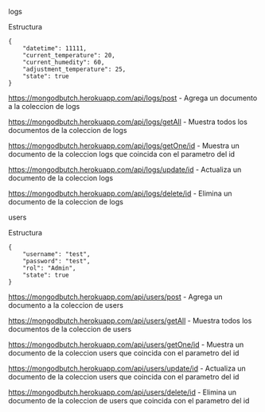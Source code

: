 logs

Estructura

    {
        "datetime": 11111,
        "current_temperature": 20,
        "current_humedity": 60,
        "adjustment_temperature": 25,
        "state": true
    }


https://mongodbutch.herokuapp.com/api/logs/post - Agrega un documento a la coleccion de logs 

https://mongodbutch.herokuapp.com/api/logs/getAll - Muestra todos los documentos de la coleccion de logs

https://mongodbutch.herokuapp.com/api/logs/getOne/id - Muestra un documento de la coleccion logs que coincida con el parametro del id

https://mongodbutch.herokuapp.com/api/logs/update/id - Actualiza un documento de la coleccion logs

https://mongodbutch.herokuapp.com/api/logs/delete/id - Elimina un documento de la coleccion de logs



users

Estructura

    {
        "username": "test",
        "password": "test",
        "rol": "Admin",
        "state": true
    }


https://mongodbutch.herokuapp.com/api/users/post - Agrega un documento a la coleccion de users

https://mongodbutch.herokuapp.com/api/users/getAll - Muestra todos los documentos de la coleccion de users

https://mongodbutch.herokuapp.com/api/users/getOne/id - Muestra un documento de la coleccion users que coincida con el parametro del id

https://mongodbutch.herokuapp.com/api/users/update/id - Actualiza un documento de la coleccion users que coincida con el parametro del id

https://mongodbutch.herokuapp.com/api/users/delete/id - Elimina un documento de la coleccion de users que coincida con el parametro del id
